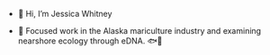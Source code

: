 - 👋 Hi, I’m Jessica Whitney

- 🧬 Focused work in the Alaska mariculture industry and examining nearshore ecology through eDNA. 🐟🌿

<!---
jmwhitney2/jmwhitney2 is a ✨ special ✨ repository because its `README.md` (this file) appears on your GitHub profile.
You can click the Preview link to take a look at your changes.
--->
